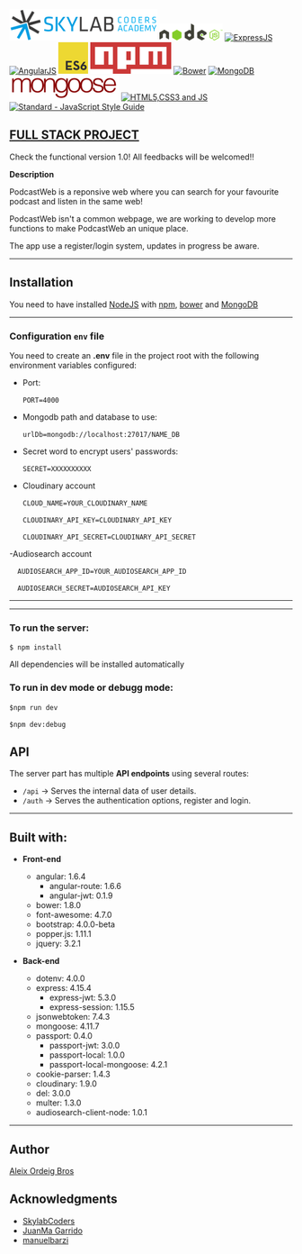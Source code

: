 
![Skylab](https://github.com/Iggy-Codes/logo-images/blob/master/logos/skylab-56.png)
[![NodeJS](https://github.com/MarioTerron/logo-images/blob/master/logos/nodejs.png)](https://nodejs.org/)
[![ExpressJS](https://github.com/MarioTerron/logo-images/blob/master/logos/expressjs.png)](http://expressjs.com///)
[![AngularJS](https://github.com/FransLopez/logo-images/blob/master/logos/angularjs.png)](https://angularjs.org/)
[![ES6](https://github.com/MarioTerron/logo-images/blob/master/logos/es6.png)](http://www.ecma-international.org/ecma-262/6.0/) 
[![npm](https://github.com/MarioTerron/logo-images/blob/master/logos/npm.png)](https://www.npmjs.com/)
[![Bower](https://github.com/FransLopez/logo-images/blob/master/logos/bower.png)](https://bower.io/)
[![MongoDB](https://github.com/FransLopez/logo-images/blob/master/logos/mongodb.png)](https://www.mongodb.com/)
![Monogoose](https://github.com/MarioTerron/logo-images/blob/master/logos/mongoose.png)
[![HTML5,CSS3 and JS](https://github.com/FransLopez/logo-images/blob/master/logos/html5-css3-js.png)](http://www.w3.org/) 
[![Standard - JavaScript Style Guide](https://cdn.rawgit.com/feross/standard/master/badge.svg)](https://github.com/feross/standard)

## [FULL STACK PROJECT]
[FULL STACK PROJECT]:https://podcastcastweb.herokuapp.com/
Check the functional version 1.0! All feedbacks will be welcomed!!

**Description**

PodcastWeb is a reponsive web where you can search for your favourite podcast and listen in the same web!

PodcastWeb isn't a common webpage, we are working to develop more functions to make PodcastWeb an unique place.

The app use a register/login system, updates in progress be aware.

---

## Installation

You need to have installed [NodeJS](https://nodejs.org/) with [npm](https://www.npmjs.com/), [bower](https://bower.io/) and [MongoDB](https://www.mongodb.com/)

---
### Configuration `env` file

You need to create an **.env** file in the project root with the following environment variables configured:

- Port:

  ```
  PORT=4000
  ```

- Mongodb path and database to use:

  ```
  urlDb=mongodb://localhost:27017/NAME_DB
  ```
- Secret word to encrypt users' passwords:

  ```
  SECRET=XXXXXXXXXX
  ```
- Cloudinary account

  ```
  CLOUD_NAME=YOUR_CLOUDINARY_NAME
  ```
  ```
  CLOUDINARY_API_KEY=CLOUDINARY_API_KEY
  ```
  ```
  CLOUDINARY_API_SECRET=CLOUDINARY_API_SECRET
  ```

-Audiosearch account
```
  AUDIOSEARCH_APP_ID=YOUR_AUDIOSEARCH_APP_ID
```
```
  AUDIOSEARCH_SECRET=AUDIOSEARCH_API_KEY
```


---  
---

### To run the server:

```
$ npm install
```

All dependencies will be installed automatically

### To run in dev mode or debugg mode:

```
$npm run dev
```

```
$npm dev:debug
```


## API

The server part has multiple **API endpoints** using several routes:

- `/api` -> Serves the internal data of user details.
- `/auth` -> Serves the authentication options, register and login.

---

## Built with:

- **Front-end**

    - angular: 1.6.4
      - angular-route: 1.6.6
      - angular-jwt: 0.1.9
    - bower: 1.8.0
    - font-awesome: 4.7.0
    - bootstrap: 4.0.0-beta
    - popper.js: 1.11.1
    - jquery: 3.2.1

- **Back-end**
  - dotenv: 4.0.0
  - express: 4.15.4
    - express-jwt: 5.3.0
    - express-session: 1.15.5
  - jsonwebtoken: 7.4.3
  - mongoose: 4.11.7
  - passport: 0.4.0
    - passport-jwt: 3.0.0
    - passport-local: 1.0.0
    - passport-local-mongoose: 4.2.1
  - cookie-parser: 1.4.3 
  - cloudinary: 1.9.0
  - del: 3.0.0
  - multer: 1.3.0
  - audiosearch-client-node: 1.0.1

---


## Author

[Aleix Ordeig Bros](https://github.com/aleixordeig)

## Acknowledgments

- [SkylabCoders](https://github.com/SkylabCoders)
- [JuanMa Garrido](https://github.com/juanmaguitar)
- [manuelbarzi](https://github.com/manuelbarzi)


